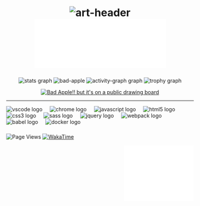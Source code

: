 <!-- ############################################# -->
<!-- Links -->

<!-- 
  Quick access to profile graphs: https://profile-readme-generator.com/
  Shields: https://shields.io/
  YouTube Cards: https://github.com/DenverCoder1/github-readme-youtube-cards#basic-usage
  UTF8 Art: http://aa.en.utf8art.com/
  ASCII Art: https://www.asciiart.eu/
  ASCII Banners: https://patorjk.com/software/taag/
  Unicode Characters: https://www.amp-what.com/
  Braille Art: https://emojicombos.com/
  Spaces: https://jkorpela.fi/chars/spaces.html
  Color for SVG artworks: #6C757D / #F8F9FA
-->

<!-- .mp4 to .gif: ffmpeg -i input.mp4 -vf "fps=10,scale=320:-1:flags=lanczos,split[s0][s1];[s0]palettegen[p];[s1][p]paletteuse" -loop 0 output.gif >

<!-- ############################################# -->
<!-- Header -->

<h1 align="center">
  <img width="200" src="./.meta/art-header.svg" alt="art-header" />
  <img width="355" src="./.meta/header.svg" alt="header"  />
</h1>

<!--  ############################################# -->
<!-- Main Area -->

<div align="center" style="display: flex align-items: center;">
  <img src="https://github-readme-stats.vercel.app/api?username=exquz3me&radius=5&theme=nord&show_icons=true&hide_border=true&count_private=true" height="222" alt="stats graph" />
  <img src="./.meta/bad-apple.gif" height="222" alt="bad-apple" />
  <img src="https://github-readme-activity-graph.vercel.app/graph?username=exquz3me&radius=5&theme=nord&area=true&hide_border=true&order=5" height="265" alt="activity-graph graph" />
  <img src="https://github-profile-trophy.vercel.app?username=exquz3me&radius=5&&theme=nord&column=-1&row=1&margin-w=8&margin-h=8&no-bg=false&no-frame=true&order=4" height="89.2" alt="trophy graph" />

  <!-- BEGIN YOUTUBE-CARDS -->
[![Bad Apple!! but it's on a public drawing board](https://ytcards.demolab.com/?id=GKq6WVmKizg&title=Bad+Apple%21%21+but+it%27s+on+a+public+drawing+board&lang=en&timestamp=1733980918&background_color=%230d1117&title_color=%23ffffff&stats_color=%23dedede&max_title_lines=1&width=250&border_radius=5 "Bad Apple!! but it's on a public drawing board")](https://www.youtube.com/watch?v=GKq6WVmKizg)
<!-- END YOUTUBE-CARDS -->
</div>

---

<div align="left">
  <img src="https://cdn.jsdelivr.net/gh/devicons/devicon/icons/vscode/vscode-original.svg" height="40" alt="vscode logo" />
  <img width="12" />
  <img src="https://cdn.jsdelivr.net/gh/devicons/devicon/icons/chrome/chrome-original.svg" height="40" alt="chrome logo" />
  <img width="12" />
  <img src="https://cdn.jsdelivr.net/gh/devicons/devicon/icons/javascript/javascript-original.svg" height="40" alt="javascript logo" />
  <img width="12" />
  <img src="https://cdn.jsdelivr.net/gh/devicons/devicon/icons/html5/html5-original.svg" height="40" alt="html5 logo" />
  <img width="12" />
  <img src="https://cdn.jsdelivr.net/gh/devicons/devicon/icons/css3/css3-original.svg" height="40" alt="css3 logo" />
  <img width="12" />
  <img src="https://cdn.jsdelivr.net/gh/devicons/devicon/icons/sass/sass-original.svg" height="40" alt="sass logo" />
  <img width="12" />
  <img src="https://cdn.jsdelivr.net/gh/devicons/devicon/icons/jquery/jquery-original.svg" height="40" alt="jquery logo" />
  <img width="12" />
  <img src="https://cdn.jsdelivr.net/gh/devicons/devicon/icons/webpack/webpack-original.svg" height="40" alt="webpack logo" />
  <img width="12" />
  <img src="https://cdn.jsdelivr.net/gh/devicons/devicon/icons/babel/babel-original.svg" height="40" alt="babel logo" />
  <img width="12" />
  <img src="https://cdn.jsdelivr.net/gh/devicons/devicon/icons/docker/docker-original.svg" height="40" alt="docker logo" />
</div>

<!-- ############################################# -->
<!-- Footer -->

###

![Page Views][page-views]
[![WakaTime][wakatime]](https://wakatime.com/@163d6b45-39a7-4e5d-8c76-362e0ac68725)

<div align="right">
  <img height="150" src="./.meta/art-footer.svg" alt="footer" />
</div>

<!-- ############################################# -->
<!-- References -->

[page-views]: https://komarev.com/ghpvc/?username=exquz3me&label=Profile%20views&color=0e75b6&style=flat
[wakatime]: https://wakatime.com/badge/user/163d6b45-39a7-4e5d-8c76-362e0ac68725.svg
